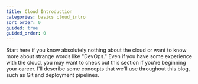 ```yaml
---
title: Cloud Introduction
categories: basics cloud_intro
sort_order: 0
guided: true
guided_order: 0
---
```

Start here if you know absolutely nothing about the cloud or want to know more about strange words like "DevOps."<!--more--> Even if you have some experience with the cloud, you may want to check out this section if you're beginning your career. I'll describe some concepts that we'll use throughout this blog, such as Git and deployment pipelines.